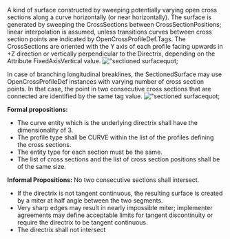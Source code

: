 A kind of surface constructed by sweeping potentially varying open cross sections along a curve horizontally (or near horizontally). The surface is generated by sweeping the CrossSections between CrossSectionPositions; linear interpolation is assumed, unless transitions curves between cross section points are indicated by OpenCrossProfileDef.Tags.
The CrossSections are oriented with the Y axis of each profile facing upwards in +Z direction or vertically perpendicular to the Directrix, depending on the Attribute FixedAxisVertical value.
!["sectioned surfacequot;](../../../../../../figures/IfcSectionedSurface_1.png "Figure 1 &mdash; Sectioned surface using _IfcOpenCrossProfileDef_")

In case of branching longitudinal breaklines, the SectionedSurface may use OpenCrossProfileDef instances with varying number of cross section points. In that case, the point in two consecutive cross sections that are connected are identified by the same tag value.
!["sectioned surfacequot;](../../../../../../figures/IfcSectionedSurface_2.png "Figure 1 &mdash; Sectioned surface with branching longitudinal breaklines")

**Formal propositions:**
* The curve entity which is the underlying directrix shall have the dimensionality of 3.
* The profile type shall be CURVE within the list of the profiles defining the cross sections.
* The entity type for each section must be the same.
* The list of cross sections and the list of cross section positions shall be of the same size.

**Informal Propositions:** No two consecutive sections shall intersect.
* If the directrix is not tangent continuous, the resulting surface is created by a miter at half angle between the two segments.
* Very sharp edges may result in nearly impossible miter; implementer agreements may define acceptable limits for tangent discontinuity or require the directrix to be tangent continuous.
* The directrix shall not intersect
